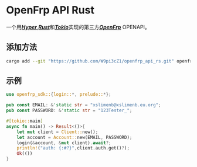 # OpenFrp API Rust

一个用[***Hyper***](https://hyper.rs),[***Rust***](https://www.rust-lang.org/)和[***Tokio***](https://tokio.rs)实现的第三方[***OpenFrp***](https://www.openfrp.net) OPENAPI。

## 添加方法

```bash
cargo add --git "https://github.com/W9pi3cZ1/openfrp_api_rs.git" openfrp-api
```

## 示例
```rust
use openfrp_sdk::{login::*, prelude::*};

pub const EMAIL: &'static str = "xslimenb@xslimenb.eu.org";
pub const PASSWORD: &'static str = "123Tester_";

#[tokio::main]
async fn main() -> Result<()>{
    let mut client = Client::new();
    let account = Account::new(EMAIL, PASSWORD);
    login(&account, &mut client).await?;
    println!("auth: {:#?}",client.auth.get()?);
    Ok(())
}
```
